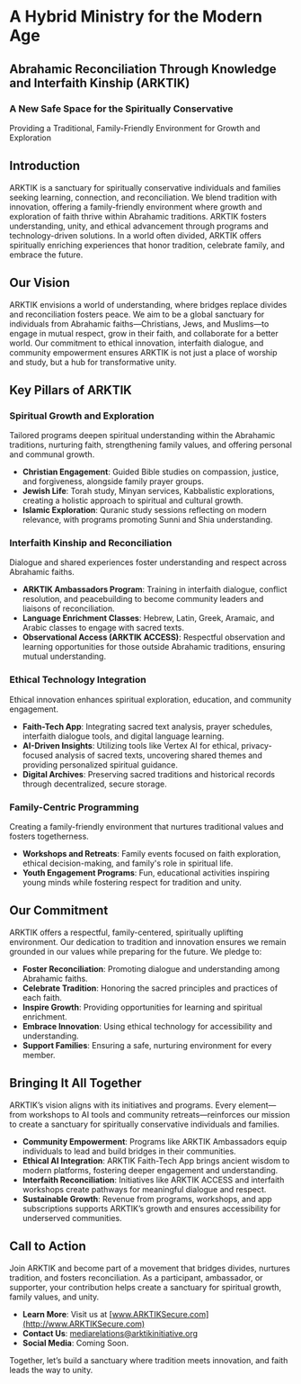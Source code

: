 
# A Hybrid Ministry for the Modern Age

## Abrahamic Reconciliation Through Knowledge and Interfaith Kinship (ARKTIK)

### A New Safe Space for the Spiritually Conservative

Providing a Traditional, Family-Friendly Environment for Growth and Exploration

## Introduction

ARKTIK is a sanctuary for spiritually conservative individuals and families seeking learning, connection, and reconciliation. We blend tradition with innovation, offering a family-friendly environment where growth and exploration of faith thrive within Abrahamic traditions. ARKTIK fosters understanding, unity, and ethical advancement through programs and technology-driven solutions. In a world often divided, ARKTIK offers spiritually enriching experiences that honor tradition, celebrate family, and embrace the future.

## Our Vision

ARKTIK envisions a world of understanding, where bridges replace divides and reconciliation fosters peace. We aim to be a global sanctuary for individuals from Abrahamic faiths—Christians, Jews, and Muslims—to engage in mutual respect, grow in their faith, and collaborate for a better world. Our commitment to ethical innovation, interfaith dialogue, and community empowerment ensures ARKTIK is not just a place of worship and study, but a hub for transformative unity.

## Key Pillars of ARKTIK

### Spiritual Growth and Exploration
Tailored programs deepen spiritual understanding within the Abrahamic traditions, nurturing faith, strengthening family values, and offering personal and communal growth.

- **Christian Engagement**: Guided Bible studies on compassion, justice, and forgiveness, alongside family prayer groups.
- **Jewish Life**: Torah study, Minyan services, Kabbalistic explorations, creating a holistic approach to spiritual and cultural growth.
- **Islamic Exploration**: Quranic study sessions reflecting on modern relevance, with programs promoting Sunni and Shia understanding.

### Interfaith Kinship and Reconciliation
Dialogue and shared experiences foster understanding and respect across Abrahamic faiths.

- **ARKTIK Ambassadors Program**: Training in interfaith dialogue, conflict resolution, and peacebuilding to become community leaders and liaisons of reconciliation.
- **Language Enrichment Classes**: Hebrew, Latin, Greek, Aramaic, and Arabic classes to engage with sacred texts.
- **Observational Access (ARKTIK ACCESS)**: Respectful observation and learning opportunities for those outside Abrahamic traditions, ensuring mutual understanding.

### Ethical Technology Integration
Ethical innovation enhances spiritual exploration, education, and community engagement.

- **Faith-Tech App**: Integrating sacred text analysis, prayer schedules, interfaith dialogue tools, and digital language learning.
- **AI-Driven Insights**: Utilizing tools like Vertex AI for ethical, privacy-focused analysis of sacred texts, uncovering shared themes and providing personalized spiritual guidance.
- **Digital Archives**: Preserving sacred traditions and historical records through decentralized, secure storage.

### Family-Centric Programming
Creating a family-friendly environment that nurtures traditional values and fosters togetherness.

- **Workshops and Retreats**: Family events focused on faith exploration, ethical decision-making, and family's role in spiritual life.
- **Youth Engagement Programs**: Fun, educational activities inspiring young minds while fostering respect for tradition and unity.

## Our Commitment

ARKTIK offers a respectful, family-centered, spiritually uplifting environment. Our dedication to tradition and innovation ensures we remain grounded in our values while preparing for the future. We pledge to:

- **Foster Reconciliation**: Promoting dialogue and understanding among Abrahamic faiths.
- **Celebrate Tradition**: Honoring the sacred principles and practices of each faith.
- **Inspire Growth**: Providing opportunities for learning and spiritual enrichment.
- **Embrace Innovation**: Using ethical technology for accessibility and understanding.
- **Support Families**: Ensuring a safe, nurturing environment for every member.

## Bringing It All Together

ARKTIK’s vision aligns with its initiatives and programs. Every element—from workshops to AI tools and community retreats—reinforces our mission to create a sanctuary for spiritually conservative individuals and families.

- **Community Empowerment**: Programs like ARKTIK Ambassadors equip individuals to lead and build bridges in their communities.
- **Ethical AI Integration**: ARKTIK Faith-Tech App brings ancient wisdom to modern platforms, fostering deeper engagement and understanding.
- **Interfaith Reconciliation**: Initiatives like ARKTIK ACCESS and interfaith workshops create pathways for meaningful dialogue and respect.
- **Sustainable Growth**: Revenue from programs, workshops, and app subscriptions supports ARKTIK’s growth and ensures accessibility for underserved communities.

## Call to Action

Join ARKTIK and become part of a movement that bridges divides, nurtures tradition, and fosters reconciliation. As a participant, ambassador, or supporter, your contribution helps create a sanctuary for spiritual growth, family values, and unity.

- **Learn More**: Visit us at [www.ARKTIKSecure.com](http://www.ARKTIKSecure.com)
- **Contact Us**: mediarelations@arktikinitiative.org
- **Social Media**: Coming Soon.

Together, let’s build a sanctuary where tradition meets innovation, and faith leads the way to unity.
